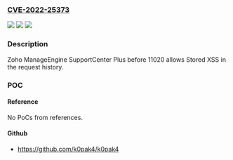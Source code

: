 ### [CVE-2022-25373](https://cve.mitre.org/cgi-bin/cvename.cgi?name=CVE-2022-25373)
![](https://img.shields.io/static/v1?label=Product&message=n%2Fa&color=blue)
![](https://img.shields.io/static/v1?label=Version&message=n%2Fa&color=blue)
![](https://img.shields.io/static/v1?label=Vulnerability&message=n%2Fa&color=brighgreen)

### Description

Zoho ManageEngine SupportCenter Plus before 11020 allows Stored XSS in the request history.

### POC

#### Reference
No PoCs from references.

#### Github
- https://github.com/k0pak4/k0pak4


